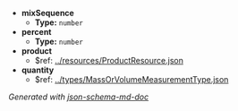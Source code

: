  - <b id="#/properties/mixSequence">mixSequence</b>
	 - **Type:** `number`
 - <b id="#/properties/percent">percent</b>
	 - **Type:** `number`
 - <b id="#/properties/product">product</b>
	 - &#36;ref: [../resources/ProductResource.json](#..resourcesproductresource.json)
 - <b id="#/properties/quantity">quantity</b>
	 - &#36;ref: [../types/MassOrVolumeMeasurementType.json](#..typesmassorvolumemeasurementtype.json)

_Generated with [json-schema-md-doc](https://brianwendt.github.io/json-schema-md-doc/)_